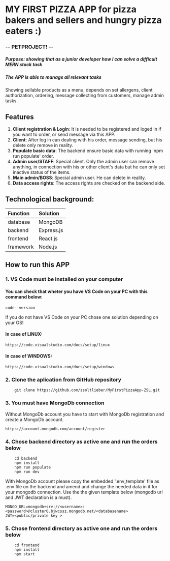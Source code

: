 # MY FIRST PIZZA APP for pizza bakers and sellers and hungry pizza eaters :)
###  -- PETPROJECT! --
##### Purpose: showing that as a junior developer how I can solve a difficult MERN stack task

##### The APP is able to manage all relevant tasks
Showing sellable products as a menu, depends on set allergens, client authorization, ordering, message collecting from customers, manage admin tasks.

## Features
1. **Client registration & Login**: It is needed to be registered and loged in if you want to order, or send message via this APP.
2. **Client**: After log in can dealing with his order, message sending, but his delete only remove in reality.
3. **Populate basic data**: The backend ensure basic data with running 'npm run populate' order.
4. **Admin user/STAFF**: Special client. Only the admin user can remove anything, in connection with his or other client's data but he can only set inactive status of the items.
5. **Main admin/BOSS**: Special admin user. He can delete in reality.
6. **Data access rights**: The access rights are checked on the backend side.

## Technological background:
| Function | Solution |
| :------ | :------ |
| database | MongoDB |
| backend | Express.js |
| frontend | React.js |
| framework | Node.js |

## How to run this APP

### 1. VS Code must be installed on your computer

#### You can check that wheter you have VS Code on your PC with this command below:
```
code--version
```
If you do not have VS Code on your PC chose one solution depending on your OS!

#### In case of LINUX:
```
https://code.visualstudio.com/docs/setup/linux
```

#### In case of WINDOWS:
```
https://code.visualstudio.com/docs/setup/windows
```

### 2. Clone the aplication from GitHub repository
```
    git clone https://github.com/zsoltlieber/MyFirstPizzaApp-ZSL.git
```

### 3. You must have MongoDb connection
Without MongoDb account you have to start with MongoDb registration and create a MongoDb account. 
```
https://account.mongodb.com/account/register
```

### 4. Chose backend directory as active one and run the orders below
```
    cd backend
    npm install
    npm run populate
    npm run dev
```
With MongoDb account please copy the embedded '.env_template' file as .env file on the backend and amend and change the needed data in it for your mongodb connection. 
Use the the given template below (mongodb url and JWT declaration is a must).
```
MONGO_URL=mongodb+srv://<username>:<password>@cluster0.bjwcssz.mongodb.net/<databasename>
JWT=<public/private key >
```

### 5. Chose frontend directory as active one and run the orders below
```
    cd frontend
    npm install
    npm start
```
